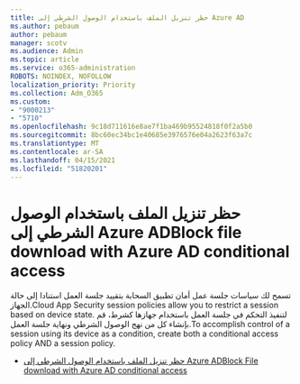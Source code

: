 ```yaml
---
title: حظر تنزيل الملف باستخدام الوصول الشرطي إلى Azure AD
ms.author: pebaum
author: pebaum
manager: scotv
ms.audience: Admin
ms.topic: article
ms.service: o365-administration
ROBOTS: NOINDEX, NOFOLLOW
localization_priority: Priority
ms.collection: Adm_O365
ms.custom:
- "9000213"
- "5710"
ms.openlocfilehash: 9c18d711616e8ae7f1ba469b95524818f0f2a5b0
ms.sourcegitcommit: 8bc60ec34bc1e40685e3976576e04a2623f63a7c
ms.translationtype: MT
ms.contentlocale: ar-SA
ms.lasthandoff: 04/15/2021
ms.locfileid: "51820201"
---
```

# <a name="block-file-download-with-azure-ad-conditional-access"></a><span data-ttu-id="36466-102">حظر تنزيل الملف باستخدام الوصول الشرطي إلى Azure AD</span><span class="sxs-lookup"><span data-stu-id="36466-102">Block file download with Azure AD conditional access</span></span>

<span data-ttu-id="36466-103">تسمح لك سياسات جلسة عمل أمان تطبيق السحابة بتقييد جلسة العمل استنادا إلى حالة الجهاز.</span><span class="sxs-lookup"><span data-stu-id="36466-103">Cloud App Security session policies allow you to restrict a session based on device state.</span></span> <span data-ttu-id="36466-104">لتنفيذ التحكم في جلسة العمل باستخدام جهازها كشرط، قم بإنشاء كل من نهج الوصول الشرطي ونهاية جلسة العمل.</span><span class="sxs-lookup"><span data-stu-id="36466-104">To accomplish control of a session using its device as a condition, create both a conditional access policy AND a session policy.</span></span>

- [<span data-ttu-id="36466-105">حظر تنزيل الملف باستخدام الوصول الشرطي إلى Azure AD</span><span class="sxs-lookup"><span data-stu-id="36466-105">Block File download with Azure AD conditional access</span></span>](https://docs.microsoft.com/cloud-app-security/use-case-proxy-block-session-aad#create-a-block-download-policy-for-unmanaged-devices)
